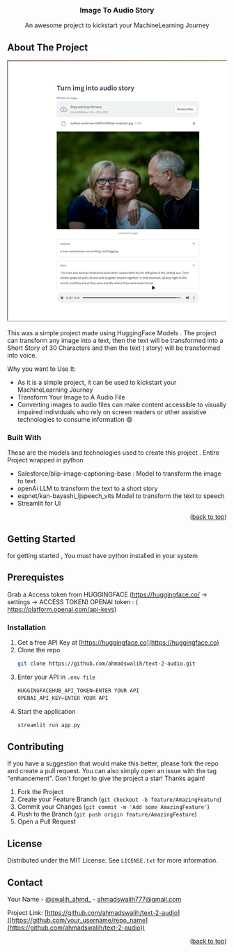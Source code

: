 

<!-- PROJECT LOGO -->
<br />
<div align="center">
 

  <h3 align="center">Image To Audio Story</h3>

  <p align="center">
    An awesome project to kickstart your MachineLearning Journey
    <br />
  </p>
</div>


<!-- ABOUT THE PROJECT -->
## About The Project

![Product Name Screen Shot](https://github.com/ahmadswalih/text-2-audio/blob/master/Screenshot%20from%202024-02-20%2013-09-29.png)

This was a simple project made using HuggingFace Models . The project can transform any image into a text, then the text will be transformed into a Short Story of 30 Characters and then the text ( story) will be transformed into voice. 

Why you want to Use It:
* As it is a simple project, it can be used to kickstart your MachineLearning Journey
* Transform Your Image to A Audio File
* Converting images to audio files can make content accessible to visually impaired individuals who rely on screen readers or other assistive technologies to consume information :smile:



### Built With

These are the models and technologies used to create this project . Entire Project wrapped in python

* Salesforce/blip-image-captioning-base : Model to transform the image to text
* openAi LLM to transform the text to a short story
* espnet/kan-bayashi_ljspeech_vits Model to transform the text to speech
* Streamlit for UI

<p align="right">(<a href="#readme-top">back to top</a>)</p>






<!-- GETTING STARTED -->
## Getting Started

for getting started , You must have python installed in your system 


<!-- Prerequistes  -->
## Prerequistes 

Grab a Access token from HUGGINGFACE (https://huggingface.co/ -> settings -> ACCESS TOKEN)
OPENAI token : ( https://platform.openai.com/api-keys)




### Installation


1. Get a free API Key at [https://huggingface.co](https://huggingface.co)
2. Clone the repo
   ```sh
   git clone https://github.com/ahmadswalih/text-2-audio.git
   ```
3. Enter your API in `.env file`
   ```js
   HUGGINGFACEHUB_API_TOKEN=ENTER YOUR API
   OPENAI_API_KEY=ENTER YOUR API
   ```
4. Start the application
   ```py
   streamlit run app.py
   
   ```




<!-- CONTRIBUTING -->
## Contributing

If you have a suggestion that would make this better, please fork the repo and create a pull request. You can also simply open an issue with the tag "enhancement".
Don't forget to give the project a star! Thanks again!

1. Fork the Project
2. Create your Feature Branch (`git checkout -b feature/AmazingFeature`)
3. Commit your Changes (`git commit -m 'Add some AmazingFeature'`)
4. Push to the Branch (`git push origin feature/AmazingFeature`)
5. Open a Pull Request




<!-- LICENSE -->
## License

Distributed under the MIT License. See `LICENSE.txt` for more information.





<!-- CONTACT -->
## Contact

Your Name - [@swalih_ahmd_](https://www.instagram.com/swalih_ahmd_/) - ahmadswalih777@gmail.com

Project Link: [https://github.com/ahmadswalih/text-2-audio]([https://github.com/your_username/repo_name](https://github.com/ahmadswalih/text-2-audio))

<p align="right">(<a href="#readme-top">back to top</a>)</p>



